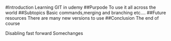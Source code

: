 #Introduction
Learning GIT in udemy
##Purpode
To use it all across the world
##Subtopics
Basic commands,merging and branching etc....
##Future resources
There are many new versions to use 
##Conclusion
The end of course

Disabling fast forward
Somechanges